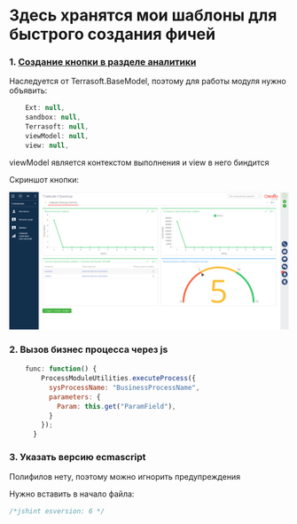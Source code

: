 # Здесь хранятся мои шаблоны для быстрого создания фичей

### 1. [Создание кнопки в разделе аналитики](./sources/widgetButtonCreation.js)

Наследуется от Terrasoft.BaseModel, поэтому для работы модуля нужно объявить:
```javascript
    Ext: null,
    sandbox: null,
    Terrasoft: null,
    viewModel: null,
    view: null,
```

viewModel является контекстом выполнения и view в него биндится

Скриншот кнопки:

![Скриншот](./images/analytics_button.png)


### 2. Вызов бизнес процесса через js

```javascript
    func: function() {
        ProcessModuleUtilities.executeProcess({
          sysProcessName: "BusinessProcessName",
          parameters: {
            Param: this.get("ParamField"),
          }
        });
      }
```

### 3. Указать версию ecmascript

Полифилов нету, поэтому можно игнорить предупреждения

Нужно вставить в начало файла:
```javascript
/*jshint esversion: 6 */
```
